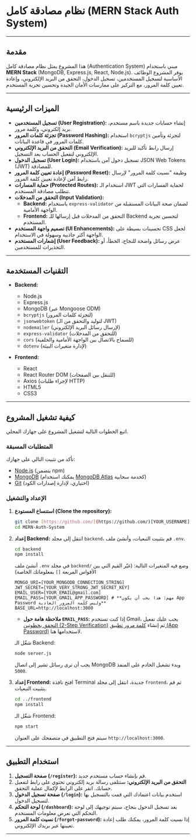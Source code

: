 # نظام مصادقة كامل (MERN Stack Auth System)

---

## مقدمة

هذا المشروع يمثل نظام مصادقة كامل (Authentication System) مبني باستخدام **MERN Stack** (MongoDB, Express.js, React, Node.js). يوفر المشروع الوظائف الأساسية لتسجيل المستخدمين، تسجيل الدخول، التحقق من البريد الإلكتروني، وإعادة تعيين كلمة المرور، مع التركيز على ممارسات الأمان الجيدة وتحسين تجربة المستخدم.

---

## الميزات الرئيسية

* **تسجيل المستخدمين (User Registration):** إنشاء حسابات جديدة باسم مستخدم، بريد إلكتروني، وكلمة مرور.
* **تجزئة كلمات المرور (Password Hashing):** استخدام `bcryptjs` لتجزئة وتأمين كلمات المرور في قاعدة البيانات.
* **التحقق من البريد الإلكتروني (Email Verification):** إرسال رابط تأكيد للبريد الإلكتروني لتفعيل الحساب بعد التسجيل.
* **تسجيل الدخول (User Login):** تسجيل دخول آمن باستخدام JSON Web Tokens (JWT) للمصادقة.
* **إعادة تعيين كلمة المرور (Password Reset):** وظيفة "نسيت كلمة المرور" لإرسال رابط آمن لإعادة تعيين كلمة المرور.
* **حماية المسارات (Protected Routes):** استخدام الـ JWT لحماية المسارات التي تتطلب مصادقة المستخدم.
* **التحقق من المدخلات (Input Validation):**
    * **Backend:** باستخدام `express-validator` لضمان صحة البيانات المستقبلة من الواجهة الأمامية.
    * **Frontend:** التحقق من المدخلات قبل إرسالها للـ Backend لتحسين تجربة المستخدم.
* **تصميم واجهة المستخدم (UI Enhancements):** تحسينات بسيطة على CSS لجعل الواجهة أكثر جاذبية وسهولة في الاستخدام.
* **إشعارات المستخدم (User Feedback):** عرض رسائل واضحة للنجاح، الخطأ، أو التحذيرات للمستخدمين.

---

## التقنيات المستخدمة

* **Backend:**
    * Node.js
    * Express.js
    * MongoDB (عبر Mongoose ODM)
    * `bcryptjs` (لتجزئة كلمات المرور)
    * `jsonwebtoken` (لتوليد والتحقق من الـ JWT)
    * `nodemailer` (لإرسال رسائل البريد الإلكتروني)
    * `express-validator` (للتحقق من المدخلات)
    * `cors` (للسماح بالاتصال بين الواجهة الأمامية والخلفية)
    * `dotenv` (لإدارة متغيرات البيئة)

* **Frontend:**
    * React
    * React Router DOM (للتنقل بين الصفحات)
    * Axios (لإجراء طلبات HTTP)
    * HTML5
    * CSS3

---

## كيفية تشغيل المشروع

اتبع الخطوات التالية لتشغيل المشروع على جهازك المحلي.

### المتطلبات المسبقة

تأكد من تثبيت التالي على جهازك:

* [Node.js](https://nodejs.org/en/download/) (يتضمن npm)
* [MongoDB](https://www.mongodb.com/try/download/community) (يمكنك استخدام [MongoDB Atlas](https://www.mongodb.com/cloud/atlas) كخدمة سحابية)
* [Git](https://git-scm.com/downloads) (اختياري، لإدارة إصدارات الكود)

### الإعداد والتشغيل

1.  **استنساخ المستودع (Clone the repository):**
    ```bash
    git clone [https://github.com/](https://github.com/)[YOUR_USERNAME]/MERN-Auth-System.git
    cd MERN-Auth-System
    ```

2.  **إعداد Backend:**
    انتقل إلى مجلد `backend`، قم بتثبيت التبعيات، وأنشئ ملف `.env`.

    ```bash
    cd backend
    npm install
    ```
    أنشئ ملف `.env` في مجلد `backend/` وضع فيه المتغيرات التالية:
    (غيّر القيم التي بين الأقواس المربعة `[]` بمعلوماتك الخاصة)
    ```env
    MONGO_URI=[YOUR_MONGODB_CONNECTION_STRING]
    JWT_SECRET=[YOUR_VERY_STRONG_JWT_SECRET_KEY]
    EMAIL_USER=[YOUR_EMAIL@gmail.com]
    EMAIL_PASS=[YOUR_GMAIL_APP_PASSWORD] # **مهم: هذا يجب أن يكون App Password وليس كلمة المرور العادية**
    BASE_URL=http://localhost:3000
    ```
    * **ملاحظة هامة حول `EMAIL_PASS`:** إذا كنت تستخدم Gmail، يجب عليك تفعيل [التحقق بخطوتين (2-Step Verification)](https://myaccount.google.com/security) ثم إنشاء [كلمة مرور تطبيق (App Password)](https://support.google.com/accounts/answer/185833?hl=ar) لاستخدامها هنا.

    شغّل الـ Backend:
    ```bash
    node server.js
    ```
    يجب أن ترى رسائل تشير إلى اتصال MongoDB وبدء تشغيل الخادم على المنفذ `5000`.

3.  **إعداد Frontend:**
    افتح نافذة Terminal جديدة، انتقل إلى مجلد `frontend`، ثم قم بتثبيت التبعيات.

    ```bash
    cd ../frontend
    npm install
    ```

    شغّل الـ Frontend:
    ```bash
    npm start
    ```
    سيتم فتح التطبيق في متصفحك على العنوان `http://localhost:3000`.

---

## استخدام التطبيق

1.  **صفحة التسجيل (`/register`):** قم بإنشاء حساب مستخدم جديد.
2.  **التحقق من البريد الإلكتروني:** ستتلقى رسالة بريد إلكتروني تحتوي على رابط لتفعيل حسابك. انقر على الرابط لإكمال عملية التحقق.
3.  **صفحة تسجيل الدخول (`/login`):** استخدم بيانات اعتمادك التي قمت بالتسجيل بها لتسجيل الدخول.
4.  **لوحة التحكم (`/dashboard`):** بعد تسجيل الدخول بنجاح، سيتم توجيهك إلى لوحة التحكم التي تعرض معلومات المستخدم.
5.  **نسيت كلمة المرور (`/forgot-password`):** إذا نسيت كلمة المرور، يمكنك طلب إعادة تعيينها عبر بريدك الإلكتروني.

---


